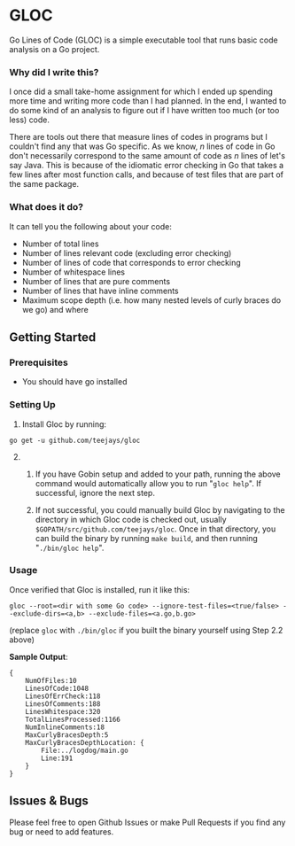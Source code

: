 # GLOC
Go Lines of Code (GLOC) is a simple executable tool that runs basic code analysis on a Go project. 

### Why did I write this?

I once did a small take-home assignment for which I ended up spending more time and writing more code than I had planned. In the end, I wanted to do some kind of an analysis to figure out if I have written too much (or too less) code. 

There are tools out there that measure lines of codes in programs but I couldn't find any that was Go specific. As we know, _n_ lines of code in Go don't necessarily correspond to the same amount of code as _n_ lines of let's say Java. This is because of the idiomatic error checking in Go that takes a few lines after most function calls, and because of test files that are part of the same package. 

### What does it do?
It can tell you the following about your code:

- Number of total lines
- Number of lines relevant code (excluding error checking)
- Number of lines of code that corresponds to error checking
- Number of whitespace lines
- Number of lines that are pure comments
- Number of lines that have inline comments
- Maximum scope depth (i.e. how many nested levels of curly braces do we go) and where

## Getting Started

### Prerequisites
- You should have go installed

### Setting Up

1) Install Gloc by running:

``` go get -u github.com/teejays/gloc ```

2) 
    1) If you have Gobin setup and added to your path, running the above command would automatically allow you to run "`gloc help`".  If successful, ignore the next step.
    
    2) If not successful, you could manually build Gloc by navigating to the directory in which Gloc code is checked out, usually `$GOPATH/src/github.com/teejays/gloc`. Once in  that directory, you can build the binary by running `make build`, and then running "`./bin/gloc help`".

### Usage
Once verified that Gloc is installed, run it like this:

```gloc --root=<dir with some Go code> --ignore-test-files=<true/false> --exclude-dirs=<a,b> --exclude-files=<a.go,b.go>```

(replace `gloc` with  `./bin/gloc` if you built the binary yourself using Step 2.2 above)

**Sample Output**:

```
{
    NumOfFiles:10 
    LinesOfCode:1048
    LinesOfErrCheck:118
    LinesOfComments:188
    LinesWhitespace:320
    TotalLinesProcessed:1166
    NumInlineComments:18
    MaxCurlyBracesDepth:5
    MaxCurlyBracesDepthLocation: {
        File:../logdog/main.go 
        Line:191
    }
}
```

## Issues & Bugs

Please feel free to open Github Issues or make Pull Requests if you find any bug or need to add features.
